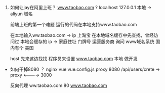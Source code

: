 1. 如何让jay在阿里上班？
    www.taobao.com ?
    localhost 127.0.0.1
    本地 -> aliyun  域名

    前端上班的第一个难题   运行的代码在本地支持www.taobao.com

    在本地输入ww.taobao.com -> ip      上淘宝
    在本地域名缓存中先查找，曾经访问过 本地会缓存的
    ip -> 家庭住址  门牌号
    运营服务商  询问  www域名系统 国内有个   美国

    host  先来这边找找  程序员来设置
    www.taobao.com  本地 做开发


- 如何干掉8080 ？
    nginx
    vue vue.config.js  proxy  8080
    /api/users/crete -> proxy <----> 3000

    反向代理 ww.taobao.com:80    www.taobao.com
